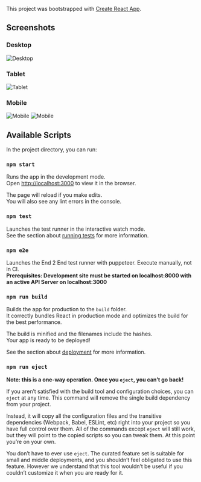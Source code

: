 This project was bootstrapped with [Create React App](https://github.com/facebook/create-react-app).

## Screenshots

### Desktop
![Desktop](https://escapistas.blob.core.windows.net/media/grocery-kata/grocery-kata-desktop.png)
### Tablet
![Tablet](https://escapistas.blob.core.windows.net/media/grocery-kata/grocery-kata-tablet.png)
### Mobile
![Mobile](https://escapistas.blob.core.windows.net/media/grocery-kata/grocery-kata-mobile-1.png)
![Mobile](https://escapistas.blob.core.windows.net/media/grocery-kata/grocery-kata-mobile-2.png)

## Available Scripts

In the project directory, you can run:

### `npm start`

Runs the app in the development mode.<br />
Open [http://localhost:3000](http://localhost:3000) to view it in the browser.

The page will reload if you make edits.<br />
You will also see any lint errors in the console.

### `npm test`

Launches the test runner in the interactive watch mode.<br />
See the section about [running tests](https://facebook.github.io/create-react-app/docs/running-tests) for more information.

### `npm e2e`

Launches the End 2 End test runner with puppeteer. Execute manually, not in CI.<br />
**Prerequisites: Development site must be started on localhost:8000 with an active API Server on localhost:3000**

### `npm run build`

Builds the app for production to the `build` folder.<br />
It correctly bundles React in production mode and optimizes the build for the best performance.

The build is minified and the filenames include the hashes.<br />
Your app is ready to be deployed!

See the section about [deployment](https://facebook.github.io/create-react-app/docs/deployment) for more information.

### `npm run eject`

**Note: this is a one-way operation. Once you `eject`, you can’t go back!**

If you aren’t satisfied with the build tool and configuration choices, you can `eject` at any time. This command will remove the single build dependency from your project.

Instead, it will copy all the configuration files and the transitive dependencies (Webpack, Babel, ESLint, etc) right into your project so you have full control over them. All of the commands except `eject` will still work, but they will point to the copied scripts so you can tweak them. At this point you’re on your own.

You don’t have to ever use `eject`. The curated feature set is suitable for small and middle deployments, and you shouldn’t feel obligated to use this feature. However we understand that this tool wouldn’t be useful if you couldn’t customize it when you are ready for it.
